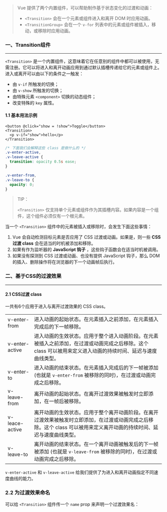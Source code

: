 >Vue 提供了两个内置组件，可以帮助制作基于状态变化的过渡和动画：
>
>- `<Transition>` 会在一个元素或组件进入和离开 DOM 时应用动画。
>- `<TransitionGroup>` 会在一个 `v-for` 列表中的元素或组件被插入，移动，或移除时应用动画。



### 一、Transition组件

---

`<Transition>` 是一个内置组件，这意味着它在任意别的组件中都可以被使用，无需注册。它可以将进入和离开动画应用到通过默认插槽传递给它的元素或组件上。进入或离开可以由以下的条件之一触发：

- 由 `v-if` 所触发的切换；
- 由 `v-show` 所触发的切换；
- 由特殊元素 `<component>` 切换的动态组件；
- 改变特殊的 `key` 属性。

#### 1.1 基本用法示例

```vue
<button @click="show = !show">Toggle</button>
<Transition>
  <p v-if="show">hello</p>
</Transition>
```

```css
/* 下面我们会解释这些 class 是做什么的 */
.v-enter-active,
.v-leave-active {
  transition: opacity 0.5s ease;
}

.v-enter-from,
.v-leave-to {
  opacity: 0;
}
```

>TIP：
>
>`<Transition>` 仅支持单个元素或组件作为其插槽内容。如果内容是一个组件，这个组件必须仅有一个根元素。

当一个 `<Transition>` 组件中的元素被插入或移除时，会发生下面这些事情：

1. Vue 会自动检测目标元素是否应用了 CSS 过渡或动画。如果是，则一些 **CSS 过渡 class** 会在适当的时机被添加和移除。
2. 如果有作为监听器的 **JavaScript 钩子** ，这些钩子函数会在适当时机被调用。
3. 如果没有探测到 CSS 过渡或动画、也没有提供 JavaScript 钩子，那么 DOM 的插入、删除操作将在浏览器的下一个动画帧后执行。



### 二、基于CSS的过渡效果

---

#### 2.1 CSS过渡 class

一共有6个应用于进入与离开过渡效果的 CSS class。

|                |                                                              |
| -------------- | ------------------------------------------------------------ |
| v-enter-from   | 进入动画的起始状态。在元素插入之前添加，在元素插入完成后的下一帧移除。 |
| v-enter-active | 进入动画的生效状态。应用于整个进入动画阶段。在元素被插入之前添加，在过渡或动画完成之后移除。这个 class 可以被用来定义进入动画的持续时间、延迟与速度曲线类型。 |
| v-enter-to     | 进入动画的结束状态。在元素插入完成后的下一帧被添加 (也就是 `v-enter-from` 被移除的同时)，在过渡或动画完成之后移除。 |
| v-leave-from   | 离开动画的起始状态。在离开过渡效果被触发时立即添加，在一帧后被移除。 |
| v-leace-active | 离开动画的生效状态。应用于整个离开动画阶段。在离开过渡效果被触发时立即添加，在过渡或动画完成之后移除。这个 class 可以被用来定义离开动画的持续时间、延迟与速度曲线类型。 |
| v-leave-to     | 离开动画的结束状态。在一个离开动画被触发后的下一帧被添加 (也就是 `v-leave-from` 被移除的同时)，在过渡或动画完成之后移除。 |

`v-enter-active` 和 `v-leave-active` 给我们提供了为进入和离开动画指定不同速度曲线的能力。

### 2.2 为过渡效果命名

可以给 `<Transition>` 组件传一个 `name` prop 来声明一个过渡效果名：






































































